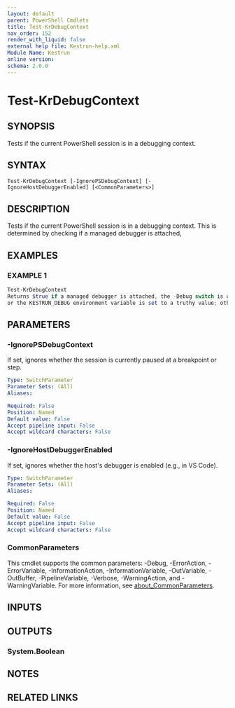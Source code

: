 ```yaml
---
layout: default
parent: PowerShell Cmdlets
title: Test-KrDebugContext
nav_order: 152
render_with_liquid: false
external help file: Kestrun-help.xml
Module Name: Kestrun
online version:
schema: 2.0.0
---
```


# Test-KrDebugContext

## SYNOPSIS
Tests if the current PowerShell session is in a debugging context.

## SYNTAX

```
Test-KrDebugContext [-IgnorePSDebugContext] [-IgnoreHostDebuggerEnabled] [<CommonParameters>]
```

## DESCRIPTION
Tests if the current PowerShell session is in a debugging context.
This is determined by checking if a managed debugger is attached,

## EXAMPLES

### EXAMPLE 1
```powershell
Test-KrDebugContext
Returns $true if a managed debugger is attached, the -Debug switch is used,
or the KESTRUN_DEBUG environment variable is set to a truthy value; otherwise, $false.
```

## PARAMETERS

### -IgnorePSDebugContext
If set, ignores whether the session is currently paused at a breakpoint or step.

```yaml
Type: SwitchParameter
Parameter Sets: (All)
Aliases:

Required: False
Position: Named
Default value: False
Accept pipeline input: False
Accept wildcard characters: False
```

### -IgnoreHostDebuggerEnabled
If set, ignores whether the host's debugger is enabled (e.g., in VS Code).

```yaml
Type: SwitchParameter
Parameter Sets: (All)
Aliases:

Required: False
Position: Named
Default value: False
Accept pipeline input: False
Accept wildcard characters: False
```

### CommonParameters
This cmdlet supports the common parameters: -Debug, -ErrorAction, -ErrorVariable, -InformationAction, -InformationVariable, -OutVariable, -OutBuffer, -PipelineVariable, -Verbose, -WarningAction, and -WarningVariable. For more information, see [about_CommonParameters](http://go.microsoft.com/fwlink/?LinkID=113216).

## INPUTS

## OUTPUTS

### System.Boolean
## NOTES

## RELATED LINKS

